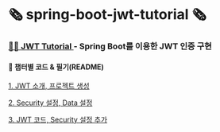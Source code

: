 # 🗞️ spring-boot-jwt-tutorial 🗞️

### [👩‍🏫 JWT Tutorial ](https://www.inflearn.com/course/%EC%8A%A4%ED%94%84%EB%A7%81%EB%B6%80%ED%8A%B8-jwt/dashboard)- Spring Boot를 이용한 JWT 인증 구현

#### 📝 챕터별 코드 & 필기(README)

  [1. JWT 소개, 프로젝트 생성](https://github.com/jioniy/spring-boot-jwt-tutorial/tree/section%231)

  [2. Security 설정, Data 설정](https://github.com/jioniy/spring-boot-jwt-tutorial/tree/section%232)

  [3. JWT 코드, Security 설정 추가](https://github.com/jioniy/spring-boot-jwt-tutorial/tree/section%233)


